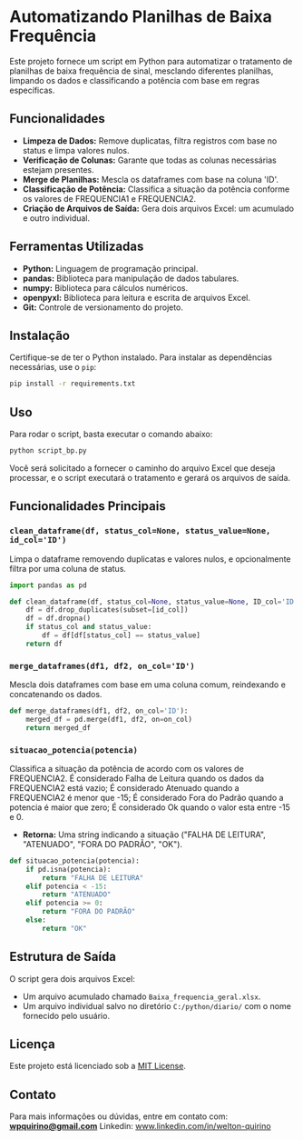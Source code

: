 # Automatizando Planilhas de Baixa Frequência

Este projeto fornece um script em Python para automatizar o tratamento de planilhas de baixa frequência de sinal, mesclando diferentes planilhas, limpando os dados e classificando a potência com base em regras específicas.


## Funcionalidades

- **Limpeza de Dados:** Remove duplicatas, filtra registros com base no status e limpa valores nulos.
- **Verificação de Colunas:** Garante que todas as colunas necessárias estejam presentes.
- **Merge de Planilhas:** Mescla os dataframes com base na coluna 'ID'.
- **Classificação de Potência:** Classifica a situação da potência conforme os valores de FREQUENCIA1 e FREQUENCIA2.
- **Criação de Arquivos de Saída:** Gera dois arquivos Excel: um acumulado e outro individual.

## Ferramentas Utilizadas

- **Python:** Linguagem de programação principal.
- **pandas:** Biblioteca para manipulação de dados tabulares.
- **numpy:** Biblioteca para cálculos numéricos.
- **openpyxl:** Biblioteca para leitura e escrita de arquivos Excel.
- **Git:** Controle de versionamento do projeto.

## Instalação

Certifique-se de ter o Python instalado. Para instalar as dependências necessárias, use o `pip`:

```bash
pip install -r requirements.txt
```

## Uso

Para rodar o script, basta executar o comando abaixo:

```bash
python script_bp.py
```

Você será solicitado a fornecer o caminho do arquivo Excel que deseja processar, e o script executará o tratamento e gerará os arquivos de saída.

## Funcionalidades Principais

### `clean_dataframe(df, status_col=None, status_value=None, id_col='ID')`
Limpa o dataframe removendo duplicatas e valores nulos, e opcionalmente filtra por uma coluna de status.

```python
import pandas as pd

def clean_dataframe(df, status_col=None, status_value=None, ID_col='ID'):
    df = df.drop_duplicates(subset=[id_col])
    df = df.dropna()
    if status_col and status_value:
        df = df[df[status_col] == status_value]
    return df
```

### `merge_dataframes(df1, df2, on_col='ID')`
Mescla dois dataframes com base em uma coluna comum, reindexando e concatenando os dados.

```python
def merge_dataframes(df1, df2, on_col='ID'):
    merged_df = pd.merge(df1, df2, on=on_col)
    return merged_df
```

### `situacao_potencia(potencia)`
Classifica a situação da potência de acordo com os valores de FREQUENCIA2.
É considerado Falha de Leitura quando os dados da FREQUENCIA2 está vazio;
É considerado Atenuado quando a FREQUENCIA2 é menor que -15;
É considerado Fora do Padrão quando a potencia é maior que zero;
É considerado Ok quando o valor esta entre -15 e 0.
  
- **Retorna:** Uma string indicando a situação ("FALHA DE LEITURA", "ATENUADO", "FORA DO PADRÃO", "OK").

```python
def situacao_potencia(potencia):
    if pd.isna(potencia):
        return "FALHA DE LEITURA"
    elif potencia < -15:
        return "ATENUADO"
    elif potencia >= 0:
        return "FORA DO PADRÃO"
    else:
        return "OK"
```

## Estrutura de Saída

O script gera dois arquivos Excel:

- Um arquivo acumulado chamado `Baixa_frequencia_geral.xlsx`.
- Um arquivo individual salvo no diretório `C:/python/diario/` com o nome fornecido pelo usuário.

## Licença

Este projeto está licenciado sob a [MIT License](LICENSE).

## Contato

Para mais informações ou dúvidas, entre em contato com: **wpquirino@gmail.com**
Linkedin: www.linkedin.com/in/welton-quirino


